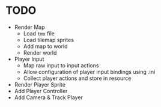 # TODO

- Render Map 
    - Load `tmx` file
    - Load tilemap sprites
    - Add map to world
    - Render world
- Player Input
    - Map raw input to input actions 
    - Allow configuration of player input bindings using .ini
    - Collect player actions and store in resource
- Render Player Sprite
- Add Player Controller 
- Add Camera & Track Player